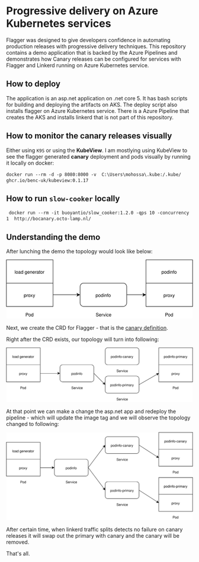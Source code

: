 
# Progressive delivery on Azure Kubernetes services

Flagger was designed to give developers confidence in automating production releases with progressive delivery techniques. This repository contains a demo application that is backed by the Azure Pipelines and demonstrates how Canary releases can be configured for services with Flagger and Linkerd running on Azure Kubernetes service. 

## How to deploy

The application is an asp.net application on .net core 5. It has bash scripts for building and deploying the artifacts on AKS. The deploy script also installs flagger on Azure Kubernetes service. There is a Azure Pipeline that creates the AKS and installs linkerd that is not part of this repository.

## How to monitor the canary releases visually

Either using ```K9S``` or using the **KubeView**. I am mostlying using KubeView to see the flagger generated __canary__ deployment and pods visually by running it locally on docker:

```
docker run --rm -d -p 8080:8000 -v  C:\Users\mohossa\.kube:/.kube/ ghcr.io/benc-uk/kubeview:0.1.17
```

## How to run ```slow-cooker``` locally

```
 docker run --rm -it buoyantio/slow_cooker:1.2.0 -qps 10 -concurrency 1  http://bocanary.octo-lamp.nl/
```

## Understanding the demo
After lunching the demo the topology would look like below:

![Topology](./images/simple-topology.svg "Topology")

Next, we create the CRD for Flagger - that is the [canary definition](.src/manifests/bocanary-canary.yml).

Right after the CRD exists, our topology will turn into following:


![Topology](./images/initialized.svg "Topology")

At that point we can make a change the asp.net app and redeploy the pipeline - which will update the image tag and we will observe the topology changed to following: 

![Topology](./images/ongoing.svg "Topology")

After certain time, when linkerd traffic splits detects no failure on canary releases it will swap out the primary with canary and the canary will be removed.

That's all.
